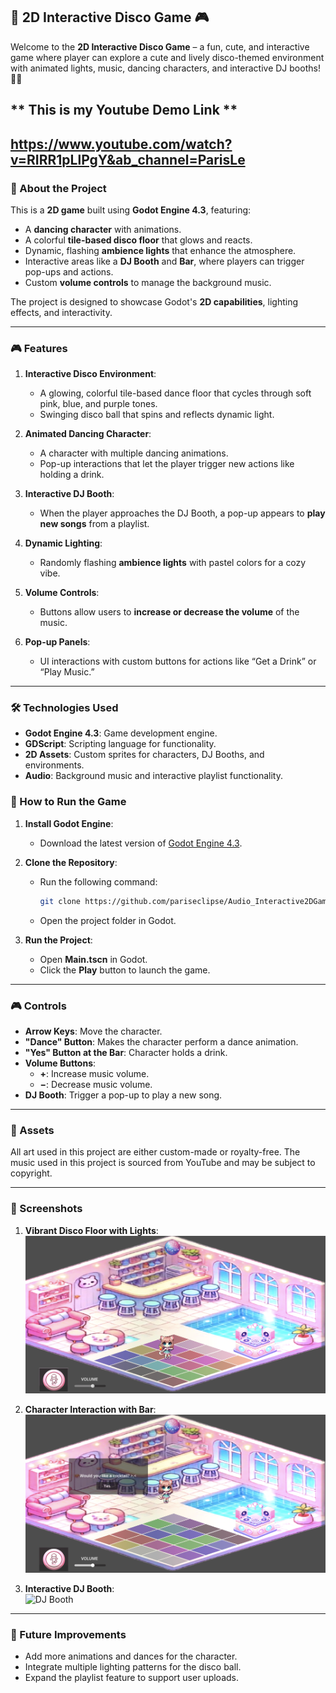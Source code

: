 ## **🎵 2D Interactive Disco Game 🎮**

Welcome to the **2D Interactive Disco Game** – a fun, cute, and interactive game where player can explore a cute and lively disco-themed environment with animated lights, music, dancing characters, and interactive DJ booths! 🕺✨

## ** This is my Youtube Demo Link **
https://www.youtube.com/watch?v=RIRR1pLlPgY&ab_channel=ParisLe
---

### **📌 About the Project**
This is a **2D game** built using **Godot Engine 4.3**, featuring:
- A **dancing character** with animations.
- A colorful **tile-based disco floor** that glows and reacts.
- Dynamic, flashing **ambience lights** that enhance the atmosphere.
- Interactive areas like a **DJ Booth** and **Bar**, where players can trigger pop-ups and actions.
- Custom **volume controls** to manage the background music.

The project is designed to showcase Godot's **2D capabilities**, lighting effects, and interactivity.

---

### **🎮 Features**
1. **Interactive Disco Environment**:
   - A glowing, colorful tile-based dance floor that cycles through soft pink, blue, and purple tones.
   - Swinging disco ball that spins and reflects dynamic light.

2. **Animated Dancing Character**:
   - A character with multiple dancing animations.
   - Pop-up interactions that let the player trigger new actions like holding a drink.

3. **Interactive DJ Booth**:
   - When the player approaches the DJ Booth, a pop-up appears to **play new songs** from a playlist.

4. **Dynamic Lighting**:
   - Randomly flashing **ambience lights** with pastel colors for a cozy vibe.

5. **Volume Controls**:
   - Buttons allow users to **increase or decrease the volume** of the music.

6. **Pop-up Panels**:
   - UI interactions with custom buttons for actions like “Get a Drink” or “Play Music.”

---

### **🛠️ Technologies Used**
- **Godot Engine 4.3**: Game development engine.
- **GDScript**: Scripting language for functionality.
- **2D Assets**: Custom sprites for characters, DJ Booths, and environments.
- **Audio**: Background music and interactive playlist functionality.

### **🚀 How to Run the Game**
1. **Install Godot Engine**:
   - Download the latest version of [Godot Engine 4.3](https://godotengine.org/download).

2. **Clone the Repository**:
   - Run the following command:
     ```bash
     git clone https://github.com/pariseclipse/Audio_Interactive2DGame.git
     ```
   - Open the project folder in Godot.

3. **Run the Project**:
   - Open **Main.tscn** in Godot.
   - Click the **Play** button to launch the game.

---

### **🎮 Controls**
- **Arrow Keys**: Move the character.
- **"Dance" Button**: Makes the character perform a dance animation.
- **"Yes" Button at the Bar**: Character holds a drink.
- **Volume Buttons**:
   - **+**: Increase music volume.
   - **−**: Decrease music volume.
- **DJ Booth**: Trigger a pop-up to play a new song.

---

### **🎨 Assets**
All art used in this project are either custom-made or royalty-free.
The music used in this project is sourced from YouTube and may be subject to copyright.

---

### **📸 Screenshots**
1. **Vibrant Disco Floor with Lights**:  
   ![Disco Floor](./discofloor.png)

2. **Character Interaction with Bar**:  
   ![Bar Interaction](./bar.png)

3. **Interactive DJ Booth**:  
   ![DJ Booth](.djmusic.png)

---

### **🔧 Future Improvements**
- Add more animations and dances for the character.
- Integrate multiple lighting patterns for the disco ball.
- Expand the playlist feature to support user uploads.
